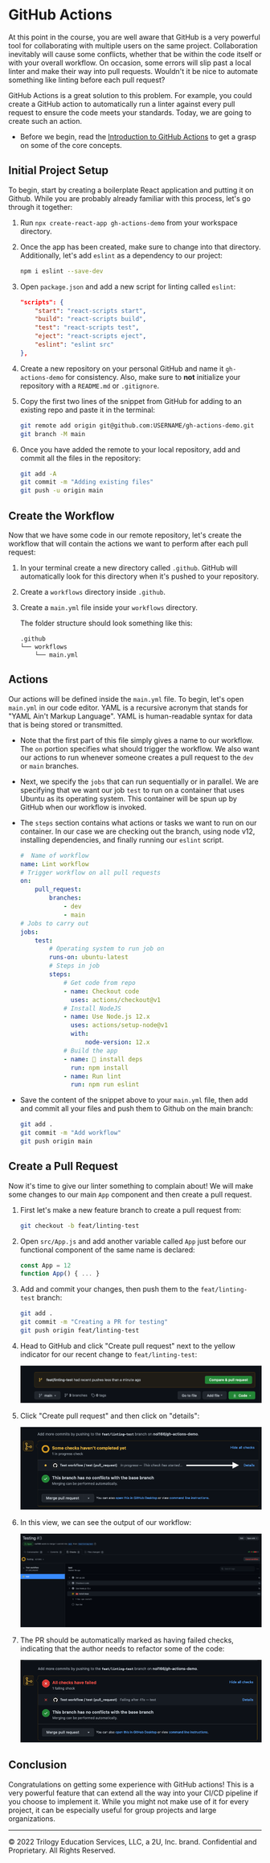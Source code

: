 # GitHub Actions

At this point in the course, you are well aware that GitHub is a very powerful tool for collaborating with multiple users on the same project. Collaboration inevitably will cause some conflicts, whether that be within the code itself or with your overall workflow. On occasion, some errors will slip past a local linter and make their way into pull requests. Wouldn't it be nice to automate something like linting before each pull request?

GitHub Actions is a great solution to this problem. For example, you could create a GitHub action to automatically run a linter against every pull request to ensure the code meets your standards. Today, we are going to create such an action.

* Before we begin, read the [Introduction to GitHub Actions](https://docs.github.com/en/actions/learn-github-actions/introduction-to-github-actions) to get a grasp on some of the core concepts.

## Initial Project Setup

To begin, start by creating a boilerplate React application and putting it on Github. While you are probably already familiar with this process, let's go through it together:

1. Run `npx create-react-app gh-actions-demo` from your workspace directory.

2. Once the app has been created, make sure to change into that directory. Additionally, let's add `eslint` as a dependency to our project:

    ```sh
    npm i eslint --save-dev
    ```

3. Open `package.json` and add a new script for linting called `eslint`:

    ```json
    "scripts": {
        "start": "react-scripts start",
        "build": "react-scripts build",
        "test": "react-scripts test",
        "eject": "react-scripts eject",
        "eslint": "eslint src"
    },
    ```

4. Create a new repository on your personal GitHub and name it `gh-actions-demo` for consistency. Also, make sure to **not** initialize your repository with a `README.md` or `.gitignore`.

5. Copy the first two lines of the snippet from GitHub for adding to an existing repo and paste it in the terminal:

    ```sh
    git remote add origin git@github.com:USERNAME/gh-actions-demo.git
    git branch -M main
    ```

6. Once you have added the remote to your local repository, add and commit all the files in the repository:

    ```sh
    git add -A
    git commit -m "Adding existing files"
    git push -u origin main
    ```

## Create the Workflow

Now that we have some code in our remote repository, let's create the workflow that will contain the actions we want to perform after each pull request:

1. In your terminal create a new directory called `.github`. GitHub will automatically look for this directory when it's pushed to your repository.

2. Create a `workflows` directory inside `.github`.

3. Create a `main.yml` file inside your `workflows` directory.

     The folder structure should look something like this:

     ```text
     .github
     └── workflows
         └── main.yml
     ```

## Actions

Our actions will be defined inside the `main.yml` file. To begin, let's open `main.yml` in our code editor. YAML is a recursive acronym that stands for "YAML Ain't Markup Language". YAML is human-readable syntax for data that is being stored or transmitted.

* Note that the first part of this file simply gives a name to our workflow. The `on` portion specifies what should trigger the workflow. We also want our actions to run whenever someone creates a pull request to the `dev` or `main` branches.

* Next, we specify the `jobs` that can run sequentially or in parallel. We are specifying that we want our job `test` to run on a container that uses Ubuntu as its operating system. This container will be spun up by GitHub when our workflow is invoked.

* The `steps` section contains what actions or tasks we want to run on our container. In our case we are checking out the branch, using node v12, installing dependencies, and finally running our `eslint` script.

    ```yml
    #  Name of workflow
    name: Lint workflow
    # Trigger workflow on all pull requests
    on:
        pull_request:
            branches:
                - dev
                - main
    # Jobs to carry out
    jobs:
        test:
            # Operating system to run job on
            runs-on: ubuntu-latest
            # Steps in job
            steps:
                # Get code from repo
                - name: Checkout code
                  uses: actions/checkout@v1
                # Install NodeJS
                - name: Use Node.js 12.x
                  uses: actions/setup-node@v1
                  with:
                      node-version: 12.x
                # Build the app
                - name: 🧰 install deps
                  run: npm install
                - name: Run lint
                  run: npm run eslint
    ```

* Save the content of the snippet above to your `main.yml` file, then add and commit all your files and push them to Github on the main branch:

    ```sh
    git add .
    git commit -m "Add workflow"
    git push origin main
    ```

## Create a Pull Request

Now it's time to give our linter something to complain about! We will make some changes to our main `App` component and then create a pull request.

1. First let's make a new feature branch to create a pull request from:

    ```sh
    git checkout -b feat/linting-test
    ```

2. Open `src/App.js` and add another variable called `App` just before our functional component of the same name is declared:

    ```js
    const App = 12
    function App() { ... }
    ```

3. Add and commit your changes, then push them to the `feat/linting-test` branch:

    ```bash
    git add .
    git commit -m "Creating a PR for testing"
    git push origin feat/linting-test
    ```

4. Head to GitHub and click "Create pull request" next to the yellow indicator for our recent change to `feat/linting-test`:

    ![Pull Request](Images/01-pr.png)

5. Click "Create pull request" and then click on "details":

    ![PR details](Images/02-details.png)

6. In this view, we can see the output of our workflow:

    ![Workflow](Images/03-output.png)

7. The PR should be automatically marked as having failed checks, indicating that the author needs to refactor some of the code:

    ![Failed checks](Images/04-failed.png)

## Conclusion

Congratulations on getting some experience with GitHub actions! This is a very powerful feature that can extend all the way into your CI/CD pipeline if you choose to implement it. While you might not make use of it for every project, it can be especially useful for group projects and large organizations.

---
© 2022 Trilogy Education Services, LLC, a 2U, Inc. brand. Confidential and Proprietary. All Rights Reserved.
